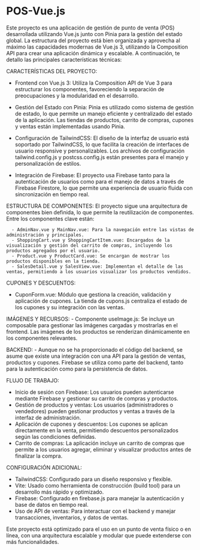 # POS-Vue.js
Este proyecto es una aplicación de gestión de punto de venta (POS) desarrollada utilizando Vue.js junto con Pinia para la gestión del estado global. La estructura del proyecto está bien organizada y aprovecha al máximo las capacidades modernas de Vue.js 3, utilizando la Composition API para crear una aplicación dinámica y escalable. A continuación, te detallo las principales características técnicas:

CARACTERÍSTICAS DEL PROYECTO:
  - Frontend con Vue.js 3: Utiliza la Composition API de Vue 3 para estructurar los componentes, favoreciendo la separación de preocupaciones y la modularidad en el desarrollo.

  - Gestión del Estado con Pinia: Pinia es utilizado como sistema de gestión de estado, lo que permite un manejo eficiente y centralizado del estado de la aplicación. Las tiendas de productos, carrito de compras, cupones y ventas están implementadas usando Pinia.

  - Configuración de TailwindCSS: El diseño de la interfaz de usuario está soportado por TailwindCSS, lo que facilita la creación de interfaces de usuario responsive y personalizables. Los archivos de configuración tailwind.config.js y postcss.config.js están presentes para el manejo y personalización de estilos.

  - Integración de Firebase: El proyecto usa Firebase tanto para la autenticación de usuarios como para el manejo de datos a través de Firebase Firestore, lo que permite una experiencia de usuario fluida con sincronización en tiempo real.

ESTRUCTURA DE COMPONENTES:
El proyecto sigue una arquitectura de componentes bien definida, lo que permite la reutilización de componentes. Entre los componentes clave están:

      - AdminNav.vue y MainNav.vue: Para la navegación entre las vistas de administración y principales.
      - ShoppingCart.vue y ShoppingCartItem.vue: Encargados de la visualización y gestión del carrito de compras, incluyendo los productos agregados por el usuario.
      - Product.vue y ProductCard.vue: Se encargan de mostrar los productos disponibles en la tienda.
      - SalesDetail.vue y SalesView.vue: Implementan el detalle de las ventas, permitiendo a los usuarios visualizar los productos vendidos.

CUPONES Y DESCUENTOS:
  - CuponForm.vue: Módulo que gestiona la creación, validación y aplicación de cupones. La tienda de cupons.js centraliza el estado de los cupones y su integración con las ventas.

IMÁGENES Y RECURSOS:
    - Componente useImage.js: Se incluye un composable para gestionar las imágenes cargadas y mostrarlas en el frontend. Las imágenes de los productos se renderizan dinámicamente en los componentes relevantes.

BACKEND:
    - Aunque no se ha proporcionado el código del backend, se asume que existe una integración con una API para la gestión de ventas, productos y cupones. Firebase se utiliza como parte del backend, tanto para la autenticación como para la persistencia de datos.

FLUJO DE TRABAJO:
  - Inicio de sesión con Firebase: Los usuarios pueden autenticarse mediante Firebase y gestionar su carrito de compras y productos.
  - Gestión de productos y ventas: Los usuarios (administradores o vendedores) pueden gestionar productos y ventas a través de la interfaz de administración.
  - Aplicación de cupones y descuentos: Los cupones se aplican directamente en la venta, permitiendo descuentos personalizados según las condiciones definidas.
  - Carrito de compras: La aplicación incluye un carrito de compras que permite a los usuarios agregar, eliminar y visualizar productos antes de finalizar la compra.

CONFIGURACIÓN ADICIONAL:
  - TailwindCSS: Configurado para un diseño responsivo y flexible.
  - Vite: Usado como herramienta de construcción (build tool) para un desarrollo más rápido y optimizado.
  - Firebase: Configurado en firebase.js para manejar la autenticación y base de datos en tiempo real.
  - Uso de API de ventas: Para interactuar con el backend y manejar transacciones, inventarios, y datos de ventas.

Este proyecto está optimizado para el uso en un punto de venta físico o en línea, con una arquitectura escalable y modular que puede extenderse con más funcionalidades.
